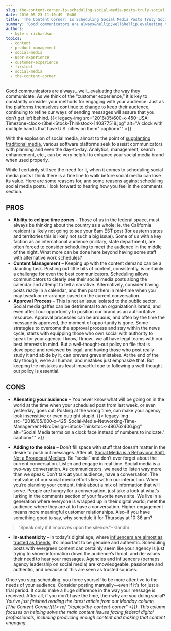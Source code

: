 ```yaml
---
slug: the-content-corner-is-scheduling-social-media-posts-truly-social
date: 2016-05-23 11:10:49 -0400
title: 'The Content Corner: Is Scheduling Social Media Posts Truly Social?'
summary: 'Good communicators are always&hellip;well&hellip;evaluating the way they communicate. As we think of the &ldquo;customer experience,&rdquo; it is key to constantly consider your methods for engaging with your audience. Just as the platforms themselves continue to change to keep their audience, continuing to refine our ways of sending messages will assure that you don’t get left'
authors:
  - kyle-s-richardson
topics:
  - content
  - product-management
  - social-media
  - user-experience
  - customer-experience
  - firstnet
  - social-media
  - the-content-corner
---
```


Good communicators are always…well…evaluating the way they communicate. As we think of the “customer experience,” it is key to constantly consider your methods for engaging with your audience. Just as [the platforms themselves continue to change](http://www.adweek.com/news/technology/youtube-encouraging-users-share-videos-new-app-messaging-feature-171410) to keep their audience, continuing to refine our ways of sending messages will assure that you don’t get left behind. {{< legacy-img src="2016/05/600-x-450-USA-Timezone-clock-r3bel-iStock-Thinkstock-140377518.jpg" alt="A clock with multiple hands that have U.S. cities on them" caption="" >}} 

With the explosion of social media, almost to the point of [supplanting traditional media](https://www.prsa.org/Intelligence/Tactics/Articles/view/11445/1124/Social_vs_Traditional_Media_Has_the_Battle_Already#.Vz7oU5ErLNM), various software platforms seek to assist communicators with planning and even the day-to-day. Analytics, management, search enhancement, etc., can be very helpful to enhance your social media brand when used properly.

While I certainly still see the need for it, when it comes to scheduling social media posts I think there is a fine line to walk before social media can lose its value. Here are some reasons for, and some reasons against scheduling social media posts. I look forward to hearing how you feel in the comments section.

## **PROS**

  * **Ability to eclipse time zones** – Those of us in the federal space, must always be thinking about the country as a whole; ie. the California resident is likely not going to see your 8am EST post (for eastern states and territories this is likely not such a big issue). Some of us with a key faction as an international audience (military, state department), are often forced to consider scheduling to meet the audience in the middle of the night. What more can be done here beyond having some staff with alternative work schedules?
  * **Content Management** – Keeping up with the content demand can be a daunting task. Pushing out little bits of content, consistently, is certainly a challenge for even the best communicators. Scheduling allows communicators to clearly see their social media posts along the calendar and attempt to tell a narrative. Alternatively, consider having posts ready in a calendar, and then post them in real-time when you may tweak or re-arrange based on the current conversation.
  * **Approval Process** – This is not an issue isolated to the public sector. Social media gaffes can be detrimental to an organization&#8217;s brand, and even affect our opportunity to position our brand as an authoritative resource. Approval processes can be arduous, and often by the time the message is approved, the moment of opportunity is gone. Some strategies to overcome the approval process and stay within the news cycle, starts with equipping those who own social with authority to speak for your agency. I know, I know…we all have legal teams with our best interests in mind. But a well-thought-out policy on file that is developed and reviewed by legal, and having those who post really study it and abide by it, can prevent grave mistakes. At the end of the day though, we’re all human, and mistakes just emphasize that. But keeping the mistakes as least impactful due to following a well-thought-out policy is essential.

## **CONS**

  * **Alienating your audience** – You never know what will be going on in the world at the time when your scheduled post from last week, or even yesterday, goes out. Posting at the wrong time, can make your agency look insensitive or even outright stupid. {{< legacy-img src="2016/05/600-x-425-Social-Media-Networking-Time-Management-NiroDesign-iStock-Thinkstock-486762406.jpg" alt="Social Media terms on a clock face instead of numbers to indicate." caption="" >}} 

  * **Adding to the noise** – Don’t fill space with stuff that doesn’t matter in the desire to push out messages. After all, [Social Media is a Behavioral Shift, Not a Broadcast Medium](http://www.socialmediatoday.com/social-business/social-media-behavioral-shift-not-broadcast-medium#sthash.mo3XX5yx.dpuf)_._ Be “social” and don’t ever forget about the current conversation. Listen and engage in real time. Social media is a two-way conversation. As communicators, we need to listen way more than we speak. Don’t talk **at** your audience, have a conversation. The real value of our social media efforts lies within our interaction. When you’re planning your content, think about a mix of information that will serve. People are hungry for a conversation, just take a look at what’s lurking in the comments section of your favorite news site. We live in a generation where everyone is wrapped up in their digital world; meet the audience where they are at to have a conversation. Higher engagement means more meaningful customer relationships. Also–if you have something good to say, why schedule it for Thursday at 10:36 am?

> “Speak only if it improves upon the silence.&#8221;– Gandhi

  * **In-authenticity** – In today’s digital age, where [influencers are almost as trusted as friends](http://www.marketingdive.com/news/twitter-says-influencers-are-almost-as-trusted-as-friends/419076/), it’s important to be genuine and authentic. Scheduling posts with evergreen content can certainly seem like your agency is just trying to shove information down the audience’s throat, and de-values their need to hear your messages. Agencies and influencers (perhaps agency leadership on social media) are knowledgeable, passionate and authentic, and because of this are seen as trusted sources.

Once you stop scheduling, you force yourself to be more attentive to the needs of your audience. Consider posting manually—even if it’s for just a trial period. It could make a huge difference in the way your message is received. After all, if you don’t have the time, then why are you doing social?_You’ve just finished reading the latest article from our Monday column, [The Content Corner]({{< ref "/topics/the-content-corner" >}}). This column focuses on helping solve the main content issues facing federal digital professionals, including producing enough content and making that content engaging._